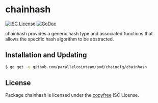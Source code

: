 # chainhash

[![ISC License](http://img.shields.io/badge/license-ISC-blue.svg)](http://copyfree.org)
[![GoDoc](https://img.shields.io/badge/godoc-reference-blue.svg)](http://godoc.org/github.com/parallelcointeam/pod/chaincfg/chainhash)

chainhash provides a generic hash type and associated functions that allows the specific hash algorithm to be abstracted.

## Installation and Updating

```bash
$ go get -u github.com/parallelcointeam/pod/chaincfg/chainhash
```

## License

Package chainhash is licensed under the [copyfree](http://copyfree.org) ISC
License.
